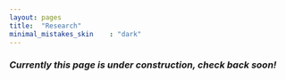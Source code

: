 ```yaml
---
layout: pages
title:  "Research"
minimal_mistakes_skin    : "dark"
---
```


### <i> Currently this page is under construction, check back soon! </i>